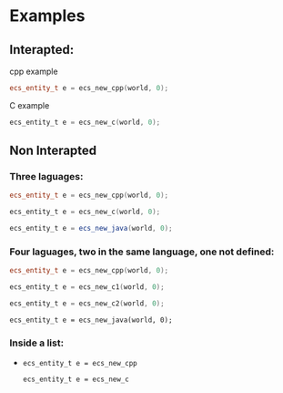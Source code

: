 # Examples

## Interapted:

cpp example

```cpp
ecs_entity_t e = ecs_new_cpp(world, 0);
```

C example

```c
ecs_entity_t e = ecs_new_c(world, 0);
```

## Non Interapted

### Three laguages:

```cpp
ecs_entity_t e = ecs_new_cpp(world, 0);
```
```c
ecs_entity_t e = ecs_new_c(world, 0);
```
```java
ecs_entity_t e = ecs_new_java(world, 0);
```

### Four laguages, two in the same language, one not defined:

```cpp
ecs_entity_t e = ecs_new_cpp(world, 0);
```
```c
ecs_entity_t e = ecs_new_c1(world, 0);
```
```c
ecs_entity_t e = ecs_new_c2(world, 0);
```
```
ecs_entity_t e = ecs_new_java(world, 0);
```

### Inside a list:
<ul>
<li>
<pre><code class="cpp">ecs_entity_t e = ecs_new_cpp</code></pre>
<pre><code class="c">ecs_entity_t e = ecs_new_c</code></pre>
</li>
</ul>
